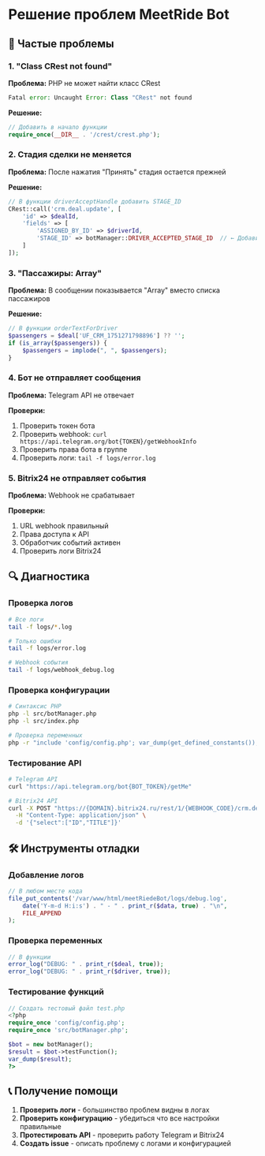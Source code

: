 # Решение проблем MeetRide Bot

## 🚨 Частые проблемы

### 1. "Class CRest not found"
**Проблема:** PHP не может найти класс CRest
```php
Fatal error: Uncaught Error: Class "CRest" not found
```

**Решение:**
```php
// Добавить в начало функции
require_once(__DIR__ . '/crest/crest.php');
```

### 2. Стадия сделки не меняется
**Проблема:** После нажатия "Принять" стадия остается прежней

**Решение:**
```php
// В функции driverAcceptHandle добавить STAGE_ID
CRest::call('crm.deal.update', [
    'id' => $dealId,
    'fields' => [
        'ASSIGNED_BY_ID' => $driverId,
        'STAGE_ID' => botManager::DRIVER_ACCEPTED_STAGE_ID  // ← Добавить эту строку
    ]
]);
```

### 3. "Пассажиры: Array"
**Проблема:** В сообщении показывается "Array" вместо списка пассажиров

**Решение:**
```php
// В функции orderTextForDriver
$passengers = $deal['UF_CRM_1751271798896'] ?? '';
if (is_array($passengers)) {
    $passengers = implode(", ", $passengers);
}
```

### 4. Бот не отправляет сообщения
**Проблема:** Telegram API не отвечает

**Проверки:**
1. Проверить токен бота
2. Проверить webhook: `curl https://api.telegram.org/bot{TOKEN}/getWebhookInfo`
3. Проверить права бота в группе
4. Проверить логи: `tail -f logs/error.log`

### 5. Bitrix24 не отправляет события
**Проблема:** Webhook не срабатывает

**Проверки:**
1. URL webhook правильный
2. Права доступа к API
3. Обработчик событий активен
4. Проверить логи Bitrix24

## 🔍 Диагностика

### Проверка логов
```bash
# Все логи
tail -f logs/*.log

# Только ошибки
tail -f logs/error.log

# Webhook события
tail -f logs/webhook_debug.log
```

### Проверка конфигурации
```bash
# Синтаксис PHP
php -l src/botManager.php
php -l src/index.php

# Проверка переменных
php -r "include 'config/config.php'; var_dump(get_defined_constants());"
```

### Тестирование API
```bash
# Telegram API
curl "https://api.telegram.org/bot{BOT_TOKEN}/getMe"

# Bitrix24 API
curl -X POST "https://{DOMAIN}.bitrix24.ru/rest/1/{WEBHOOK_CODE}/crm.deal.list" \
  -H "Content-Type: application/json" \
  -d '{"select":["ID","TITLE"]}'
```

## 🛠️ Инструменты отладки

### Добавление логов
```php
// В любом месте кода
file_put_contents('/var/www/html/meetRiedeBot/logs/debug.log', 
    date('Y-m-d H:i:s') . " - " . print_r($data, true) . "\n", 
    FILE_APPEND
);
```

### Проверка переменных
```php
// В функции
error_log("DEBUG: " . print_r($deal, true));
error_log("DEBUG: " . print_r($driver, true));
```

### Тестирование функций
```php
// Создать тестовый файл test.php
<?php
require_once 'config/config.php';
require_once 'src/botManager.php';

$bot = new botManager();
$result = $bot->testFunction();
var_dump($result);
?>
```

## 📞 Получение помощи

1. **Проверить логи** - большинство проблем видны в логах
2. **Проверить конфигурацию** - убедиться что все настройки правильные
3. **Протестировать API** - проверить работу Telegram и Bitrix24
4. **Создать issue** - описать проблему с логами и конфигурацией
